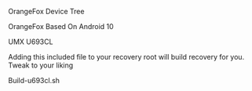 OrangeFox Device Tree

OrangeFox Based On Android 10

UMX U693CL

Adding this included file to your recovery root will build recovery for you. Tweak to your liking

Build-u693cl.sh
